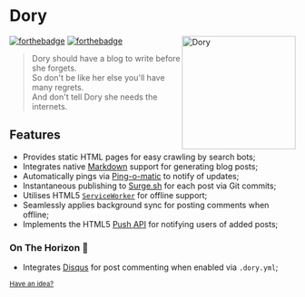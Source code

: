 # Dory

<a href="https://github.com/Wildhoney/Dory">
    <img width="200" align="right" title="Dory" alt="Dory"
         src="http://vignette2.wikia.nocookie.net/disney/images/e/ef/Dory-FN.png/revision/latest?cb=20131111070226" />
</a>

[![forthebadge](http://forthebadge.com/images/badges/built-with-love.svg)](http://forthebadge.com)
[![forthebadge](http://forthebadge.com/images/badges/makes-people-smile.svg)](http://forthebadge.com)

> Dory should have a blog to write before she forgets.<br />
> So don't be like her else you'll have many regrets.<br />
> And don't tell Dory she needs the internets.

## Features

* Provides static HTML pages for easy crawling by search bots;
* Integrates native [Markdown](https://github.com/evilstreak/markdown-js) support for generating blog posts;
* Automatically pings via [Ping-o-matic](http://pingomatic.com/) to notify of updates;
* Instantaneous publishing to [Surge.sh](http://surge.sh/) for each post via Git commits;
* Utilises HTML5 [`ServiceWorker`](https://developer.mozilla.org/en-US/docs/Web/API/Service_Worker_API) for offline support;
* Seamlessly applies background sync for posting comments when offline;
* Implements the HTML5 [Push API](https://developer.mozilla.org/en/docs/Web/API/Push_API) for notifying users of added posts;

### On The Horizon 🌅

* Integrates [Disqus](https://disqus.com/) for post commenting when enabled via `.dory.yml`;

<small>[Have an idea?](https://github.com/Wildhoney/Dory/issues/new)</small>
